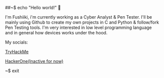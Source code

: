 ##~$ echo "Hello world!" 👋

I'm Fushiiki, i'm currently working as a Cyber Analyst & Pen Tester.
I'll be mainly using Github to create my own projects in C and Python & follow/fork Pen Testing tools.
I'm very interested in low level programming language and in general how devices works under the hood.

My socials:

<a href="https://tryhackme.com/p/Fushiiki" target="_blank">TryHackMe</a>

<a href="https://hackerone.com/fushiiki/" target="_blank">HackerOne(Inactive for now)</a>


~$ exit